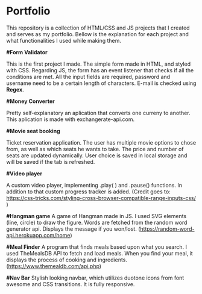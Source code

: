 # Portfolio 

This repository is a collection of HTML/CSS and JS projects that I created and serves as my portfolio. 
Bellow is the explanation for each project and what functionalities I used while making them.

<b>#Form Validator</b> 

This is the first project I made. The simple form made in HTML, and styled with CSS. 
Regarding JS, the form has an event listener that checks if all the conditions are met. 
All the input fields are required, password and username need to be a certain length of characters. E-mail is checked using <b>Regex</b>.
 
<b>#Money Converter</b>

Pretty self-explanatory an aplication that converts one curreny to another. 
This aplication is made with exchangerate-api.com. 

<b>#Movie seat booking</b>

Ticket reservation application. The user has multiple movie options to chose from, as well as which seats he wants to take. 
The price and number of seats are updated dynamically. User choice is saved in local storage and will be saved if the tab is refreshed. 

<b>#Video player</b>

A custom video player, implementing .play( ) and .pause() functions. In addition to that custom progress tracker is added. 
(Credit goes to:  https://css-tricks.com/styling-cross-browser-compatible-range-inputs-css/  ) 

<b>#Hangman game</b>
A game of Hangman made in JS. I used SVG elements (line, circle) to draw the figure. Words are fetched from the random word generator api. Displays the message if you won/lost.
(https://random-word-api.herokuapp.com/home)

<b>#Meal Finder</b>
A program that finds meals based upon what you search. I used TheMealsDB API to fetch and load meals. When you find your meal, it displays the process of cooking and ingredients. 
(https://www.themealdb.com/api.php)

<b>#Nav Bar</b>
Stylish looking navbar, which utilizes duotone icons from font awesome and CSS transitions. It is fully responsive. 



